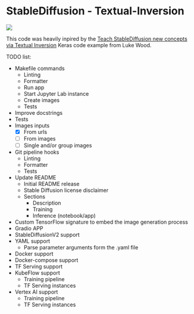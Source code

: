 # StableDiffusion - Textual-Inversion

![](https://i.imgur.com/KqEeBsM.jpg)

This code was heavily inpired by the [Teach StableDiffusion new concepts via Textual Inversion](https://keras.io/examples/generative/fine_tune_via_textual_inversion/) Keras code example from Luke Wood.

TODO list:

- Makefile commands
  - Linting
  - Formatter
  - Run app
  - Start Jupyter Lab instance
  - Create images
  - Tests
- Improve docstrings
- Tests
- Images inputs
  - [x] From urls
  - [ ] From images
  - [ ] Single and/or group images
- Git pipeline hooks
  - Linting
  - Formatter
  - Tests
- Update README
  - Initial README release
  - Stable Diffusion license disclaimer
  - Sections
    - Description
    - Training
    - Inference (notebook/app)
- Custom TensorFlow signature to embed the image generation process
- Gradio APP
- StableDiffusionV2 support
- YAML support
  - Parse parameter arguments form the .yaml file
- Docker support
- Docker-compose support
- TF Serving support
- KubeFlow support
  - Training pipeline
  - TF Serving instances
- Vertex AI support
  - Training pipeline
  - TF Serving instances